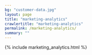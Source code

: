 ```yaml
---
bg: "customer-data.jpg"
layout: page
title: "marketing-analytics"
crawlertitle: "marketing-analytics"
permalink: /marketing-analytics/
summary: ""
---
```


{% include marketing_analytics.html %}
